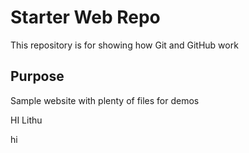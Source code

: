 # Starter Web Repo

This repository is for showing how Git and GitHub work

## Purpose

Sample website with plenty of files for demos

HI Lithu


hi
